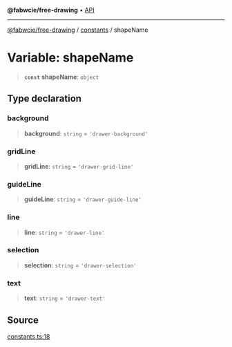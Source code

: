 **@fabwcie/free-drawing** • [API](../../README.md)

***

[@fabwcie/free-drawing](../../README.md) / [constants](../README.md) / shapeName

# Variable: shapeName

> **`const`** **shapeName**: `object`

## Type declaration

### background

> **background**: `string` = `'drawer-background'`

### gridLine

> **gridLine**: `string` = `'drawer-grid-line'`

### guideLine

> **guideLine**: `string` = `'drawer-guide-line'`

### line

> **line**: `string` = `'drawer-line'`

### selection

> **selection**: `string` = `'drawer-selection'`

### text

> **text**: `string` = `'drawer-text'`

## Source

[constants.ts:18](https://github.com/fabienwnklr/free-drawing/blob/master/src/constants.ts#L18)

